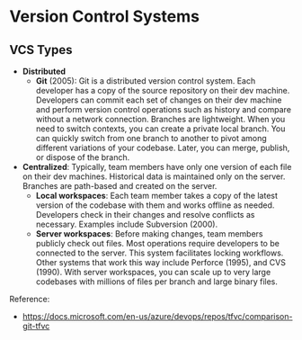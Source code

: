 # Version Control Systems

## VCS Types

- **Distributed**
  - **Git** (2005): Git is a distributed version control system. Each developer has a copy of the source repository on their dev machine. Developers can commit each set of changes on their dev machine and perform version control operations such as history and compare without a network connection. Branches are lightweight. When you need to switch contexts, you can create a private local branch. You can quickly switch from one branch to another to pivot among different variations of your codebase. Later, you can merge, publish, or dispose of the branch.
- **Centralized**: Typically, team members have only one version of each file on their dev machines. Historical data is maintained only on the server. Branches are path-based and created on the server.
  - **Local workspaces**: Each team member takes a copy of the latest version of the codebase with them and works offline as needed. Developers check in their changes and resolve conflicts as necessary. Examples include Subversion (2000).
  - **Server workspaces**: Before making changes, team members publicly check out files. Most operations require developers to be connected to the server. This system facilitates locking workflows. Other systems that work this way include Perforce (1995), and CVS (1990). With server workspaces, you can scale up to very large codebases with millions of files per branch and large binary files.

Reference:

- <https://docs.microsoft.com/en-us/azure/devops/repos/tfvc/comparison-git-tfvc>
